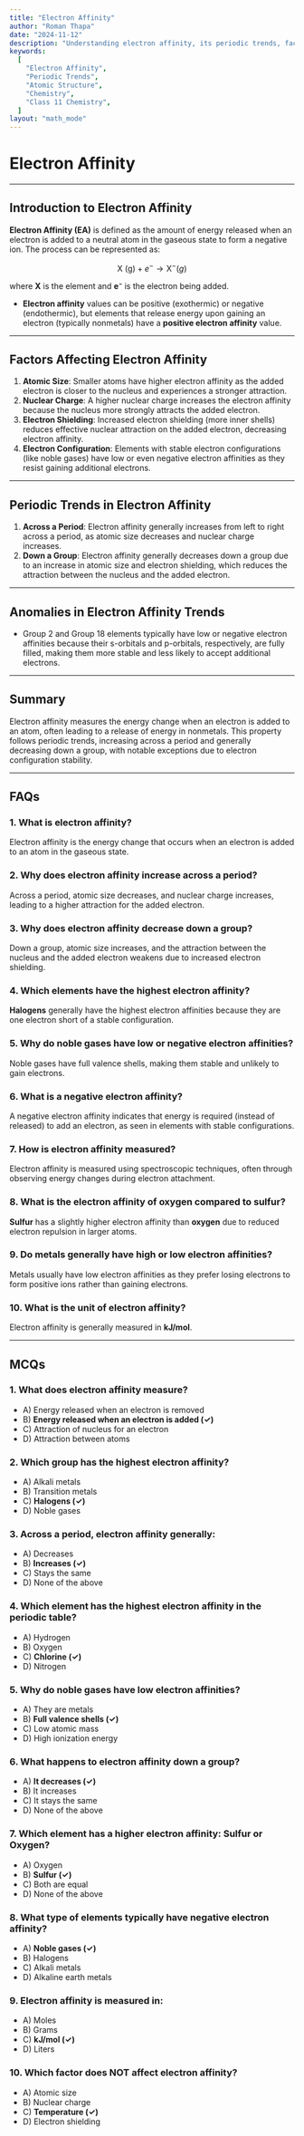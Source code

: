 ```yaml
---
title: "Electron Affinity"
author: "Roman Thapa"
date: "2024-11-12"
description: "Understanding electron affinity, its periodic trends, factors affecting it, and its importance in chemistry."
keywords:
  [
    "Electron Affinity",
    "Periodic Trends",
    "Atomic Structure",
    "Chemistry",
    "Class 11 Chemistry",
  ]
layout: "math_mode"
---
```


# Electron Affinity

---

## Introduction to Electron Affinity

**Electron Affinity (EA)** is defined as the amount of energy released when an electron is added to a neutral atom in the gaseous state to form a negative ion. The process can be represented as:

$$
\text{X (g)} + e^- \rightarrow \text{X}^- (g)
$$

where **X** is the element and **e⁻** is the electron being added.

- **Electron affinity** values can be positive (exothermic) or negative (endothermic), but elements that release energy upon gaining an electron (typically nonmetals) have a **positive electron affinity** value.

---

## Factors Affecting Electron Affinity

1. **Atomic Size**: Smaller atoms have higher electron affinity as the added electron is closer to the nucleus and experiences a stronger attraction.
2. **Nuclear Charge**: A higher nuclear charge increases the electron affinity because the nucleus more strongly attracts the added electron.
3. **Electron Shielding**: Increased electron shielding (more inner shells) reduces effective nuclear attraction on the added electron, decreasing electron affinity.
4. **Electron Configuration**: Elements with stable electron configurations (like noble gases) have low or even negative electron affinities as they resist gaining additional electrons.

---

## Periodic Trends in Electron Affinity

1. **Across a Period**: Electron affinity generally increases from left to right across a period, as atomic size decreases and nuclear charge increases.
2. **Down a Group**: Electron affinity generally decreases down a group due to an increase in atomic size and electron shielding, which reduces the attraction between the nucleus and the added electron.

---

## Anomalies in Electron Affinity Trends

- Group 2 and Group 18 elements typically have low or negative electron affinities because their s-orbitals and p-orbitals, respectively, are fully filled, making them more stable and less likely to accept additional electrons.

---

## Summary

Electron affinity measures the energy change when an electron is added to an atom, often leading to a release of energy in nonmetals. This property follows periodic trends, increasing across a period and generally decreasing down a group, with notable exceptions due to electron configuration stability.

---

## FAQs

### 1. What is electron affinity?

Electron affinity is the energy change that occurs when an electron is added to an atom in the gaseous state.

### 2. Why does electron affinity increase across a period?

Across a period, atomic size decreases, and nuclear charge increases, leading to a higher attraction for the added electron.

### 3. Why does electron affinity decrease down a group?

Down a group, atomic size increases, and the attraction between the nucleus and the added electron weakens due to increased electron shielding.

### 4. Which elements have the highest electron affinity?

**Halogens** generally have the highest electron affinities because they are one electron short of a stable configuration.

### 5. Why do noble gases have low or negative electron affinities?

Noble gases have full valence shells, making them stable and unlikely to gain electrons.

### 6. What is a negative electron affinity?

A negative electron affinity indicates that energy is required (instead of released) to add an electron, as seen in elements with stable configurations.

### 7. How is electron affinity measured?

Electron affinity is measured using spectroscopic techniques, often through observing energy changes during electron attachment.

### 8. What is the electron affinity of oxygen compared to sulfur?

**Sulfur** has a slightly higher electron affinity than **oxygen** due to reduced electron repulsion in larger atoms.

### 9. Do metals generally have high or low electron affinities?

Metals usually have low electron affinities as they prefer losing electrons to form positive ions rather than gaining electrons.

### 10. What is the unit of electron affinity?

Electron affinity is generally measured in **kJ/mol**.

---

## MCQs

### 1. What does electron affinity measure?

- A) Energy released when an electron is removed
- B) **Energy released when an electron is added (✓)**
- C) Attraction of nucleus for an electron
- D) Attraction between atoms

### 2. Which group has the highest electron affinity?

- A) Alkali metals
- B) Transition metals
- C) **Halogens (✓)**
- D) Noble gases

### 3. Across a period, electron affinity generally:

- A) Decreases
- B) **Increases (✓)**
- C) Stays the same
- D) None of the above

### 4. Which element has the highest electron affinity in the periodic table?

- A) Hydrogen
- B) Oxygen
- C) **Chlorine (✓)**
- D) Nitrogen

### 5. Why do noble gases have low electron affinities?

- A) They are metals
- B) **Full valence shells (✓)**
- C) Low atomic mass
- D) High ionization energy

### 6. What happens to electron affinity down a group?

- A) **It decreases (✓)**
- B) It increases
- C) It stays the same
- D) None of the above

### 7. Which element has a higher electron affinity: Sulfur or Oxygen?

- A) Oxygen
- B) **Sulfur (✓)**
- C) Both are equal
- D) None of the above

### 8. What type of elements typically have negative electron affinity?

- A) **Noble gases (✓)**
- B) Halogens
- C) Alkali metals
- D) Alkaline earth metals

### 9. Electron affinity is measured in:

- A) Moles
- B) Grams
- C) **kJ/mol (✓)**
- D) Liters

### 10. Which factor does NOT affect electron affinity?

- A) Atomic size
- B) Nuclear charge
- C) **Temperature (✓)**
- D) Electron shielding
